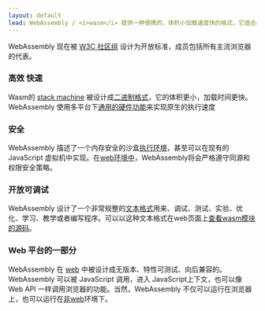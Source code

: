 ```yaml
---
layout: default
lead: WebAssembly / <i>wasm</i> 提供一种便携的，体积小加载速度快的格式，它适合编译后在Web中运行。
---
```


<div class="flash flash-warn">
  WebAssembly 现在被 <a href="https://www.w3.org/community/webassembly/">W3C 社区组</a> 设计为开放标准，成员包括所有主流浏览器的代表。
</div>
<div class="row">
  <div class="bubble col-xs-12 col-md-6">
    <h3>高效 快速</h3>
    <p>Wasm的 <a href="/docs/semantics/">stack machine</a> 被设计成<a href="/docs/binary-encoding/">二进制格式</a>，它的体积更小，加载时间更快。 WebAssembly 使用多平台下<a href="/docs/portability/#assumptions-for-efficient-execution">通用的硬件功能</a>来实现原生的执行速度</p>
  </div>

  <div class="bubble col-xs-12 col-md-6">
    <h3>安全</h3>
    <p>
    WebAssembly 描述了一个内存安全的沙盒<a href="/docs/semantics/#linear-memory">执行环境</a>，甚至可以在现有的 JavaScript 虚拟机中实现。在<a href="/docs/web/">web环境中</a>，WebAssembly将会严格遵守同源和权限安全策略。
    </p>
  </div>

</div>
<div class="row">
  <div class="bubble col-xs-12 col-md-6">
    <h3>开放可调试</h3>
    <p>WebAssembly 设计了一个非常规整的<a href="/docs/text-format/">文本格式</a>用来、调试、测试、实验、优化、学习、教学或者编写程序。可以以这种文本格式在web页面上<a href="/docs/faq/#will-webassembly-support-view-source-on-the-web">查看wasm模块的源码</a>。</p>
  </div>
  <div class="bubble col-xs-12 col-md-6">
    <h3>Web 平台的一部分</h3>
    <p>
      WebAssembly 在 <a href="/docs/web/">web</a> 中被设计成无版本、特性可测试、向后兼容的。WebAssembly 可以被 JavaScript 调用，进入 JavaScript上下文，也可以像 Web API 一样调用浏览器的功能。当然，WebAssembly 不仅可以运行在浏览器上，也可以运行在<a href="/docs/non-web/">非web</a>环境下。
    </p>
  </div>
</div>